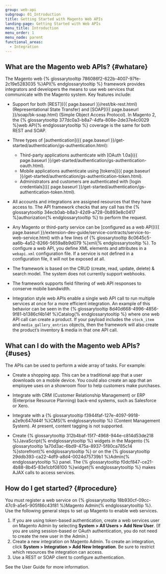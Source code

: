 ```yaml
---
group: web-api
subgroup: 01_Introduction
title: Getting Started with Magento Web APIs
landing-page: Getting Started with Web APIs
menu_title: Introduction
menu_order: 1
menu_node: parent
functional_areas:
  - Integration
---
```

## What are the Magento web APIs? {#whatare}

The Magento web {% glossarytooltip 786086f2-622b-4007-97fe-2c19e5283035 %}API{% endglossarytooltip %} framework provides integrators and developers the means to use web services that communicate with the Magento system. Key features include:

* Support for both [REST]({{ page.baseurl }}/rest/bk-rest.html) (Representational State Transfer) and [SOAP]({{ page.baseurl }}/soap/bk-soap.html) (Simple Object Access Protocol). In Magento 2, the {% glossarytooltip 377dc0a3-b8a7-4dfa-808e-2de37e4c0029 %}web API{% endglossarytooltip %} coverage is the same for both REST and SOAP.

* Three types of [authentication]({{ page.baseurl }}/get-started/authentication/gs-authentication.html):
	* Third-party applications authenticate with [OAuth 1.0a]({{ page.baseurl }}/get-started/authentication/gs-authentication-oauth.html).
	* Mobile applications authenticate using [tokens]({{ page.baseurl }}/get-started/authentication/gs-authentication-token.html).
	* Administrators and customers are authenticated with [login credentials]({{ page.baseurl }}/get-started/authentication/gs-authentication-token.html).

* All accounts and integrations are assigned resources that they have access to. The API framework checks that any call has the {% glossarytooltip 34ecb0ab-b8a3-42d9-a728-0b893e8c0417 %}authorization{% endglossarytooltip %} to perform the request.

* Any Magento or third-party service can be [configured as a web API]({{ page.baseurl }}/extension-dev-guide/service-contracts/service-to-web-service.html) with a few lines of {% glossarytooltip 8c0645c5-aa6b-4a52-8266-5659a8b9d079 %}xml{% endglossarytooltip %}. To configure a web API, you define XML elements and attributes in a `webapi.xml` configuration file. If a service is not defined in a configuration file, it will not be exposed at all.

* The framework is based on the CRUD (create, read, update, delete) & search model. The system does not currently support webhooks.

* The framework supports field filtering of web API responses to conserve mobile bandwidth.

* Integration style web APIs enable a single web API call to run multiple services at once for a more efficient integration.  An example of this behavior can be seen in the {% glossarytooltip 8d40d668-4996-4856-9f81-b1386cf4b14f %}Catalog{% endglossarytooltip %} where one web API call can create a product. If your payload includes the `stock_item` and `media_gallery_entries` objects, then the framework will also create the product’s inventory & media in that one API call.

## What can I do with the Magento web APIs? {#uses}

The APIs can be used to perform a wide array of tasks. For example:

* Create a shopping app. This can be a traditional app that a user downloads on a mobile device. You could also create an app that an employee uses on a showroom floor to help customers make purchases.

* Integrate with CRM (Customer Relationship Management) or ERP (Enterprise Resource Planning) back-end systems, such as Salesforce or Xero.

* Integrate with a {% glossarytooltip f3944faf-127e-4097-9918-a2e9c647d44f %}CMS{% endglossarytooltip %} (Content Management System). At present, content tagging is not supported.

* Create {% glossarytooltip 312b4baf-15f7-4968-944e-c814d53de218 %}JavaScript{% endglossarytooltip %} widgets in the Magento {% glossarytooltip 1a70d3ac-6bd9-475a-8937-5f80ca785c14 %}storefront{% endglossarytooltip %} or on the {% glossarytooltip 29ddb393-ca22-4df9-a8d4-0024d75739b1 %}Admin{% endglossarytooltip %} panel. The {% glossarytooltip f0dcf847-ce21-4b88-8b45-83e1cbf08100 %}widget{% endglossarytooltip %} makes AJAX calls to access services.

## How do I get started? {#procedure}

You must register a web service on {% glossarytooltip 18b930cf-09cc-47c9-a5e5-905f86c43f81 %}Magento Admin{% endglossarytooltip %}. Use the following general steps to set up Magento to enable web services.

1. If you are using token-based authentication, create a web services user on Magento Admin by selecting **System > All Users > Add New User**. (If you are using session-based or OAuth authentication, you do not need to create the new user in the Admin.)
2. Create a new integration on Magento Admin. To create an integration, click **System > Integration > Add New Integration**. Be sure to restrict which resources the integration can access.
3. Use a REST or SOAP client to configure authentication.

See the User Guide for more information.

